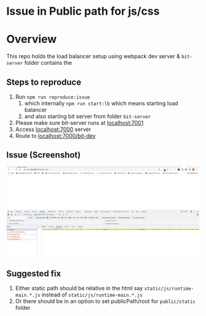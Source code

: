 # Issue in Public path for js/css

# Overview
This repo holds the load balancer setup using webpack dev server & `bit-server` folder contains the 

## Steps to reproduce
1. Run `npm run reproduce:issue`
    1. which internally `npm run start:lb` which means starting load balancer
    2. and also starting bit server from folder `bit-server`
2. Please make sure bit-server runs at [localhost:7001](localhost:7001)
3. Access [localhost:7000](localhost:7001) server
4. Route to [localhost:7000/bit-dev](localhost:7000/bit-dev)

## Issue (Screenshot)

![Static assets pointing to root instead of relative](Issue.png)

## Suggested fix
1. Either static path should be relative in the html say `static/js/runtime-main.*.js` instead of `static/js/runtime-main.*.js`
2. Or there should be in an option to set publicPath/root for `public/static` folder 
